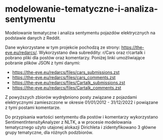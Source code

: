 # modelowanie-tematyczne-i-analiza-sentymentu
Modelowanie tematyczne i analiza sentymentu pojazdów elektrycznych na podstawie danych z Reddit.

Dane wykorzystane w tym projekcie pochodzą ze strony: https://the-eye.eu/redarcs/. Wykorzystano dwa subreddity: r/Cars oraz r/cartalk i pobrano pliki dla postów oraz komentarzy. Poniżej linki umożliwiające pobranie plików JSON z tymi danymi:
- https://the-eye.eu/redarcs/files/cars_submissions.zst
- https://the-eye.eu/redarcs/files/cars_comments.zst
- https://the-eye.eu/redarcs/files/Cartalk_submissions.zst
- https://the-eye.eu/redarcs/files/Cartalk_comments.zst

Z powyższych zbiorów wydrębniono posty związane z pojazdami elektrycznymi zamieszczone w okresie 01/01/2012 - 31/12/2022 i powiązane z tymi postami komentarze. 

Do przypisania wartości sentymentu dla postów i komentarzy wykorzystano SentimentIntensityAnalyzer z NLTK, a w procesie modelowania tematycznego użyto utajonej alokazji Dirichleta i zidentyfikowano 3 główne grupy tematyczne, dla różnych podzbiorów.
